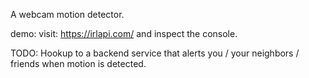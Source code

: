 A webcam motion detector.

demo: visit: https://irlapi.com/ and inspect the console.

TODO: Hookup to a backend service that alerts you / your neighbors / friends when motion is detected.
